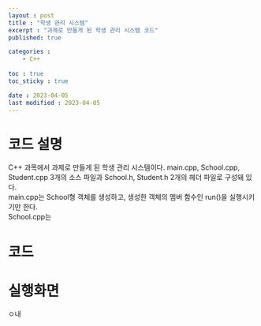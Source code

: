 ```yaml
---
layout : post
title : "학생 관리 시스템"
excerpt : "과제로 만들게 된 학생 관리 시스템 코드"
published: true

categories : 
    - C++
  
toc : true
toc_sticky : true

date : 2023-04-05
last modified : 2023-04-05
---
```


# 코드 설명
C++ 과목에서 과제로 만들게 된 학생 관리 시스템이다.
main.cpp, School.cpp, Student.cpp 3개의 소스 파일과 School.h, Student.h 2개의 헤더 파일로 구성돼 있다.   
main.cpp는 School형 객체를 생성하고, 생성한 객체의 멤버 함수인 run()을 실행시키기만 한다.   
School.cpp는  
# 코드
# 실행화면

ㅇ내
